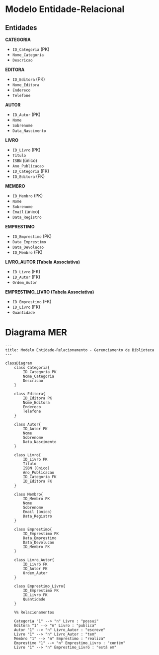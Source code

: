 # Modelo Entidade-Relacional

## Entidades

**CATEGORIA**
- `ID_Categoria` (PK)
- `Nome_Categoria`
- `Descricao`

**EDITORA**
- `ID_Editora` (PK)
- `Nome_Editora`
- `Endereco`
- `Telefone`

**AUTOR**
- `ID_Autor` (PK)
- `Nome`
- `Sobrenome`
- `Data_Nascimento`
  
**LIVRO**
- `ID_Livro` (PK)
- `Titulo`
- `ISBN` (único)
- `Ano_Publicacao`
- `ID_Categoria` (FK)
- `ID_Editora` (FK)
  
**MEMBRO**
- `ID_Membro` (PK)
- `Nome`
- `Sobrenome`
- `Email` (único)
- `Data_Registro`
  
**EMPRESTIMO**
- `ID_Emprestimo` (PK)
- `Data_Emprestimo`
- `Data_Devolucao`
- `ID_Membro` (FK)

**LIVRO_AUTOR (Tabela Associativa)**
- `ID_Livro` (FK)
- `ID_Autor` (FK)
- `Ordem_Autor`
  
**EMPRESTIMO_LIVRO (Tabela Associativa)**
- `ID_Emprestimo` (FK)
- `ID_Livro` (FK)
- `Quantidade`

# Diagrama MER

```mermaid
---
title: Modelo Entidade-Relacionamento - Gerenciamento de Biblioteca
---

classDiagram
    class Categoria{
        ID_Categoria PK
        Nome_Categoria
        Descricao
    }

    class Editora{
        ID_Editora PK
        Nome_Editora
        Endereco
        Telefone
    }

    class Autor{
        ID_Autor PK
        Nome
        Sobrenome
        Data_Nascimento
    }

    class Livro{
        ID_Livro PK
        Titulo
        ISBN (único)
        Ano_Publicacao
        ID_Categoria FK
        ID_Editora FK
    }

    class Membro{
        ID_Membro PK
        Nome
        Sobrenome
        Email (único)
        Data_Registro
    }

    class Emprestimo{
        ID_Emprestimo PK
        Data_Emprestimo
        Data_Devolucao
        ID_Membro FK
    }

    class Livro_Autor{
        ID_Livro FK
        ID_Autor FK
        Ordem_Autor
    }

    class Emprestimo_Livro{
        ID_Emprestimo FK
        ID_Livro FK
        Quantidade
    }

    %% Relacionamentos

    Categoria "1" --> "n" Livro : "possui"
    Editora "1" --> "n" Livro : "publica"
    Autor "1" --> "n" Livro_Autor : "escreve"
    Livro "1" --> "n" Livro_Autor : "tem"
    Membro "1" --> "n" Emprestimo : "realiza"
    Emprestimo "1" --> "n" Emprestimo_Livro : "contém"
    Livro "1" --> "n" Emprestimo_Livro : "está em"
```
